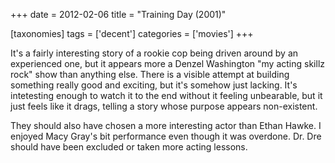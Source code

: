 +++
date = 2012-02-06
title = "Training Day (2001)"

[taxonomies]
tags = ['decent']
categories = ['movies']
+++

It\'s a fairly interesting story of a rookie cop being driven around by
an experienced one, but it appears more a Denzel Washington \"my acting
skillz rock\" show than anything else. There is a visible attempt at
building something really good and exciting, but it\'s somehow just
lacking. It\'s intetesting enough to watch it to the end without it
feeling unbearable, but it just feels like it drags, telling a story
whose purpose appears non-existent.

They should also have chosen a more interesting actor than Ethan Hawke.
I enjoyed Macy Gray\'s bit performance even though it was overdone. Dr.
Dre should have been excluded or taken more acting lessons.
